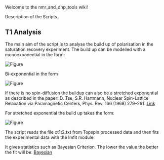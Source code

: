 Welcome to the nmr_and_dnp_tools wiki!

Description of the Scripts.

## T1 Analysis

The main aim of the script is to analyse the build up of polarisation in the saturation recovery experiment.
The build up can be modelled with a monoexponential in the form:

![Figure](https://latex.codecogs.com/svg.image?I(t)&space;=&space;I_0&space;(1-\exp(-t/T_1))&space;)

Bi-exponential in the form

![Figure](https://latex.codecogs.com/svg.image?I(t)&space;=&space;I_{0,a}&space;(1-\exp(-t/T_{1,a}))&space;&plus;&space;I_{0,b}&space;(1-\exp(-t/T_{1,b}))&space;&space;)

If there is no spin-diffusion the buildup can also be a stretched exponential as described in the paper:
D. Tse, S.R. Hartmann, Nuclear Spin-Lattice Relaxation via Paramagnetic Centers, Phys. Rev. 166 (1968) 279–291. [Link](https://doi.org/10.1103/PhysRev.166.279.)

For stretched exponential the build up takes the form:

![Figure](https://latex.codecogs.com/svg.image?I(t)&space;=&space;I_0(1-\exp(-t/T_1)^\beta))

The script reads the file ct1t2.txt from Topspin processed data and then fits the experimental data with the lmfit module.

It gives statistics such as Bayesian Criterion. The lower the value the better the fit will be:
[Bayesian](https://en.wikipedia.org/wiki/Bayesian_information_criterion)

